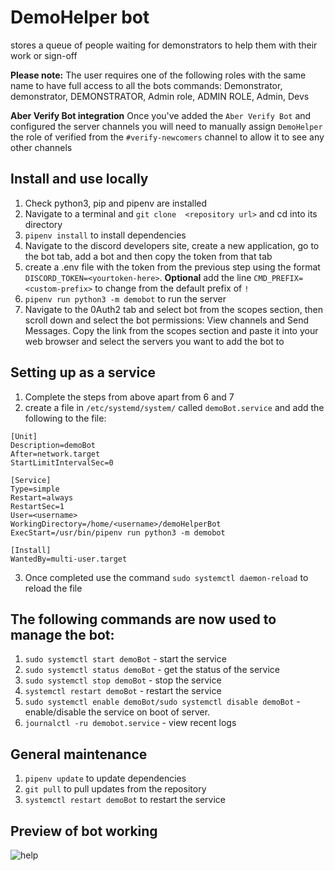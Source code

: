 # DemoHelper bot

stores a queue of people waiting for demonstrators to help them with their work or sign-off

**Please note:**  The user requires one of the following roles with the same name to have full access to all 
the bots commands: Demonstrator, demonstrator, DEMONSTRATOR, Admin role, ADMIN ROLE, Admin, Devs

**Aber Verify Bot integration** Once you've added the `Aber Verify Bot` and configured the server channels you will need to manually assign `DemoHelper` the role of verified from the `#verify-newcomers` channel to allow it to see any other channels 

## Install and use locally
1. Check python3, pip and pipenv are installed
2. Navigate to a terminal and `git clone  <repository url>` and cd into its directory
3. `pipenv install` to install dependencies
4. Navigate to the discord developers site, create a new application, go to the bot tab, add a bot and then copy the token from that tab
5. create a .env file with the token from the previous step using the format `DISCORD_TOKEN=<yourtoken-here>`.
**Optional** add the line `CMD_PREFIX=<custom-prefix>` to change from the default prefix of `!`
6. `pipenv run python3 -m demobot` to run the server
7. Navigate to the 0Auth2 tab and select bot from the scopes section, then scroll down and select the bot permissions: View channels and Send Messages. Copy the link from the scopes section and paste it into your web browser and select the servers you want to add the bot to
  
## Setting up as a service
1. Complete the steps from above apart from 6 and 7
2. create a file in `/etc/systemd/system/` called `demoBot.service` and add the following to the file:
```
[Unit]
Description=demoBot
After=network.target
StartLimitIntervalSec=0

[Service]
Type=simple
Restart=always
RestartSec=1
User=<username>
WorkingDirectory=/home/<username>/demoHelperBot
ExecStart=/usr/bin/pipenv run python3 -m demobot

[Install]
WantedBy=multi-user.target
```
3. Once completed use the command `sudo systemctl daemon-reload` to reload the file

## The following commands are now used to manage the bot:
1. `sudo systemctl start demoBot` - start the service
2. `sudo systemctl status demoBot` - get the status of the service
3. `sudo systemctl stop demoBot` - stop the service
4. `systemctl restart demoBot` - restart the service
5. `sudo systemctl enable demoBot/sudo systemctl disable demoBot` - enable/disable the service on boot of server.
6. `journalctl -ru demobot.service` - view recent logs

## General maintenance
1. `pipenv update` to update dependencies
2. `git pull` to pull updates from the repository
3. `systemctl restart demoBot` to restart the service

## Preview of bot working
![help](https://raw.githubusercontent.com/IdrisTheDragon/demoHelperBot/master/help_2.png)
